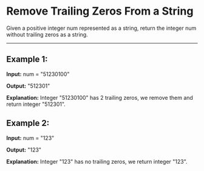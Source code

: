 # Remove Trailing Zeros From a String

Given a positive integer num represented as a string, return the integer num without trailing zeros as a string.

---

## Example 1:

**Input:** num = "51230100"

**Output:** "512301"

**Explanation:** Integer "51230100" has 2 trailing zeros, we remove them and return integer "512301".


## Example 2:

**Input:** num = "123"

**Output:** "123"

**Explanation:** Integer "123" has no trailing zeros, we return integer "123".
 